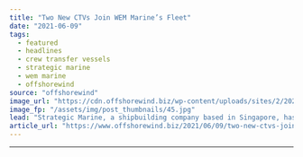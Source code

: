 ```yaml
---
title: "Two New CTVs Join WEM Marine’s Fleet"
date: "2021-06-09"
tags: 
  - featured
  - headlines
  - crew transfer vessels
  - strategic marine
  - wem marine
  - offshorewind
source: "offshorewind"
image_url: "https://cdn.offshorewind.biz/wp-content/uploads/sites/2/2021/06/09103503/Strategic-Marine_WEM-Marine-CTVs.jpg"
image_fp: "/assets/img/post_thumbnails/45.jpg"
lead: "Strategic Marine, a shipbuilding company based in Singapore, has delivered two 27-metre crew transfer"
article_url: "https://www.offshorewind.biz/2021/06/09/two-new-ctvs-join-wem-marines-fleet/"
---
```


---
